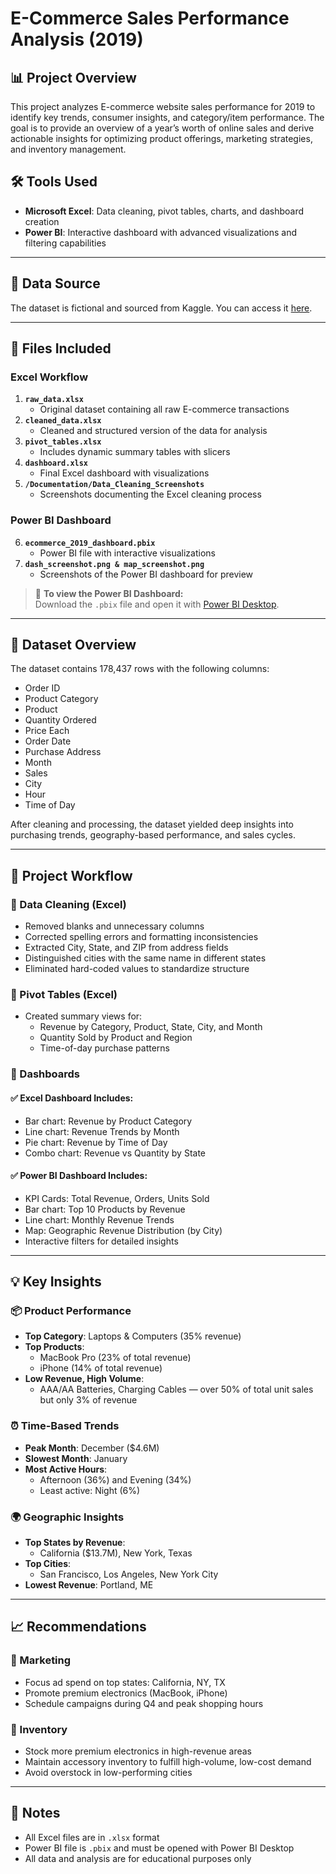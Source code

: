  # E-Commerce Sales Performance Analysis (2019)

## 📊 Project Overview

This project analyzes E-commerce website sales performance for 2019 to identify key trends, consumer insights, and category/item performance. The goal is to provide an overview of a year’s worth of online sales and derive actionable insights for optimizing product offerings, marketing strategies, and inventory management.

## 🛠 Tools Used

- **Microsoft Excel**: Data cleaning, pivot tables, charts, and dashboard creation  
- **Power BI**: Interactive dashboard with advanced visualizations and filtering capabilities

---

## 📁 Data Source

The dataset is fictional and sourced from Kaggle. You can access it [here](https://www.kaggle.com/datasets/itsnahm/ecommerce-sales-data-in-2019?resource=download).

---

## 📂 Files Included

### Excel Workflow

1. **`raw_data.xlsx`**  
   - Original dataset containing all raw E-commerce transactions  
2. **`cleaned_data.xlsx`**  
   - Cleaned and structured version of the data for analysis  
3. **`pivot_tables.xlsx`**  
   - Includes dynamic summary tables with slicers  
4. **`dashboard.xlsx`**  
   - Final Excel dashboard with visualizations  
5. **`/Documentation/Data_Cleaning_Screenshots`**  
   - Screenshots documenting the Excel cleaning process

### Power BI Dashboard

6. **`ecommerce_2019_dashboard.pbix`**  
   - Power BI file with interactive visualizations  
7. **`dash_screenshot.png & map_screenshot.png`**  
   - Screenshots of the Power BI dashboard for preview

> 🧭 **To view the Power BI Dashboard:**  
> Download the `.pbix` file and open it with [Power BI Desktop](https://powerbi.microsoft.com/desktop/).

---

## 📌 Dataset Overview

The dataset contains 178,437 rows with the following columns:

- Order ID  
- Product Category  
- Product  
- Quantity Ordered  
- Price Each  
- Order Date  
- Purchase Address  
- Month  
- Sales  
- City  
- Hour  
- Time of Day  

After cleaning and processing, the dataset yielded deep insights into purchasing trends, geography-based performance, and sales cycles.

---

## 🔄 Project Workflow

### 🔹 Data Cleaning (Excel)

- Removed blanks and unnecessary columns  
- Corrected spelling errors and formatting inconsistencies  
- Extracted City, State, and ZIP from address fields  
- Distinguished cities with the same name in different states  
- Eliminated hard-coded values to standardize structure  

### 🔹 Pivot Tables (Excel)

- Created summary views for:  
  - Revenue by Category, Product, State, City, and Month  
  - Quantity Sold by Product and Region  
  - Time-of-day purchase patterns  

### 🔹 Dashboards

#### ✅ Excel Dashboard Includes:

- Bar chart: Revenue by Product Category  
- Line chart: Revenue Trends by Month  
- Pie chart: Revenue by Time of Day  
- Combo chart: Revenue vs Quantity by State  

#### ✅ Power BI Dashboard Includes:

- KPI Cards: Total Revenue, Orders, Units Sold  
- Bar chart: Top 10 Products by Revenue  
- Line chart: Monthly Revenue Trends  
- Map: Geographic Revenue Distribution (by City)  
- Interactive filters for detailed insights  

---

## 💡 Key Insights

### 📦 Product Performance

- **Top Category**: Laptops & Computers (35% revenue)  
- **Top Products**:  
  - MacBook Pro (23% of total revenue)  
  - iPhone (14% of total revenue)  
- **Low Revenue, High Volume**:  
  - AAA/AA Batteries, Charging Cables — over 50% of total unit sales but only 3% of revenue  

### ⏰ Time-Based Trends

- **Peak Month**: December ($4.6M)  
- **Slowest Month**: January  
- **Most Active Hours**:  
  - Afternoon (36%) and Evening (34%)  
  - Least active: Night (6%)  

### 🌍 Geographic Insights

- **Top States by Revenue**:  
  - California ($13.7M), New York, Texas  
- **Top Cities**:  
  - San Francisco, Los Angeles, New York City  
- **Lowest Revenue**: Portland, ME  

---

## 📈 Recommendations

### 🎯 Marketing

- Focus ad spend on top states: California, NY, TX  
- Promote premium electronics (MacBook, iPhone)  
- Schedule campaigns during Q4 and peak shopping hours  

### 🏪 Inventory

- Stock more premium electronics in high-revenue areas  
- Maintain accessory inventory to fulfill high-volume, low-cost demand  
- Avoid overstock in low-performing cities  

---

## 📎 Notes

- All Excel files are in `.xlsx` format  
- Power BI file is `.pbix` and must be opened with Power BI Desktop  
- All data and analysis are for educational purposes only  



